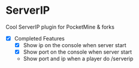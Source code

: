 # ServerIP

Cool ServerIP plugin for PocketMine & forks

- [x] Completed Features
  - [x] Show ip on the console when server start
  - [x] Show port on the console when server start
  - Show port and ip when a player do /serverip
